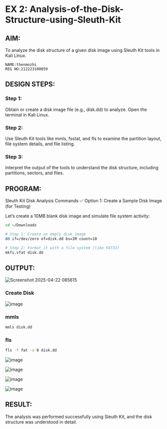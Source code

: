 
# EX 2: Analysis-of-the-Disk-Structure-using-Sleuth-Kit
## AIM:
To analyze the disk structure of a given disk image using Sleuth Kit tools in Kali Linux.
 ```
NAME:thenmozhi
REG NO:212223100059
```

## DESIGN STEPS:
### Step 1:
Obtain or create a disk image file (e.g., disk.dd) to analyze. Open the terminal in Kali Linux.

### Step 2:
Use Sleuth Kit tools like mmls, fsstat, and fls to examine the partition layout, file system details, and file listing.

### Step 3:
Interpret the output of the tools to understand the disk structure, including partitions, sectors, and files.

## PROGRAM:
Sleuth Kit Disk Analysis Commands
✅ Option 1: Create a Sample Disk Image (for Testing)

Let’s create a 10MB blank disk image and simulate file system activity:

```bash
cd ~/Downloads

# Step 1: Create an empty disk image
dd if=/dev/zero of=disk.dd bs=1M count=10

# Step 2: Format it with a file system (like FAT32)
mkfs.vfat disk.dd
```

## OUTPUT:

![Screenshot 2025-04-22 085615](https://github.com/user-attachments/assets/48ad4510-e6d3-42cc-a6f7-a5453af7e6a9)

### Create Disk
![image](https://github.com/user-attachments/assets/486b446a-0c92-4841-a095-3980000c3fc8)
### mmls 
```bash
mmls disk.dd
```
### fls
```bash
fls -f fat -o 0 disk.dd
```
![image](https://github.com/user-attachments/assets/85967a1e-38ab-4281-aa16-820b2cfa7479)

![image](https://github.com/user-attachments/assets/36499cfc-15f3-4b86-8023-7876a2d5df25)


![image](https://github.com/user-attachments/assets/1972eea0-f2aa-471e-8cc7-83e1279f38eb)

![image](https://github.com/user-attachments/assets/2f3834c6-b0da-45d9-a207-c1afc7937b3c)


## RESULT:
The analysis was performed successfully using Sleuth Kit, and the disk structure was understood in detail.
